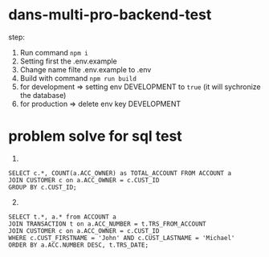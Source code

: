 # dans-multi-pro-backend-test

step:
1. Run command `npm i`
2. Setting first the .env.example
3. Change name filte .env.example to .env
4. Build with command `npm run build`
5. for development => setting env DEVELOPMENT to `true` (it will sychronize the database)
6. for production => delete env key DEVELOPMENT



# problem solve for sql test
1.
```
SELECT c.*, COUNT(a.ACC_OWNER) as TOTAL_ACCOUNT FROM ACCOUNT a
JOIN CUSTOMER c on a.ACC_OWNER = c.CUST_ID
GROUP BY c.CUST_ID;
```

2.
```
SELECT t.*, a.* from ACCOUNT a
JOIN TRANSACTION t on a.ACC_NUMBER = t.TRS_FROM_ACCOUNT
JOIN CUSTOMER c on a.ACC_OWNER = c.CUST_ID
WHERE c.CUST_FIRSTNAME = 'John' AND c.CUST_LASTNAME = 'Michael'
ORDER BY a.ACC.NUMBER DESC, t.TRS_DATE;
```
